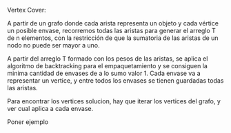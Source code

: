 Vertex Cover:

A partir de un grafo donde cada arista representa un objeto y cada vértice un posible envase, recorremos todas las aristas para generar el arreglo T de n elementos, con la restricción de que la sumatoria de las aristas de un nodo no puede ser mayor a uno.

A partir del arreglo T formado con los pesos de las aristas, se aplica el algoritmo de backtracking para el empaquetamiento y se consiguen la minima cantidad de envases de a lo sumo valor 1. Cada envase va a representar un vertice, y entre todos los envases se tienen guardadas todas las aristas. 

Para encontrar los vertices solucion, hay que iterar los vertices del grafo, y ver cual aplica a cada envase. 

Poner ejemplo